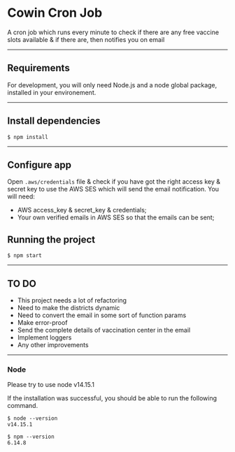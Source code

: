 # Cowin Cron Job

A cron job which runs every minute to check if there are any free vaccine slots available & if there are, then notifies you on email

---
## Requirements

For development, you will only need Node.js and a node global package, installed in your environement.

---
## Install dependencies

    $ npm install

---
## Configure app

Open `.aws/credentials` file & check if you have got the right access key & secret key to use the AWS SES which will send the email notification. You will need:

- AWS access_key & secret_key & credentials;
- Your own verified emails in AWS SES so that the emails can be sent;

## Running the project

    $ npm start
---
## TO DO
- This project needs a lot of refactoring
- Need to make the districts dynamic
- Need to convert the email in some sort of function params
- Make error-proof
- Send the complete details of vaccination center in the email
- Implement loggers
- Any other improvements

---
### Node
Please try to use node v14.15.1

If the installation was successful, you should be able to run the following command.

    $ node --version
    v14.15.1

    $ npm --version
    6.14.8
